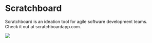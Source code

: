 # Scratchboard 

Scratchboard is an ideation tool for agile software development teams. Check it out at scratchboardapp.com.

![](http://i62.tinypic.com/w0mij9.png)

